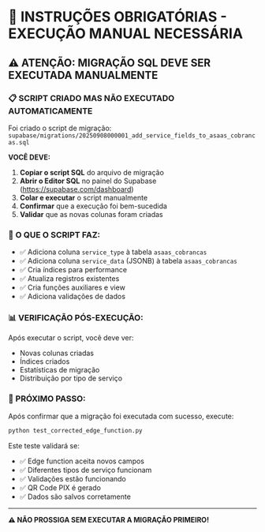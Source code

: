# 🚨 INSTRUÇÕES OBRIGATÓRIAS - EXECUÇÃO MANUAL NECESSÁRIA

## ⚠️ ATENÇÃO: MIGRAÇÃO SQL DEVE SER EXECUTADA MANUALMENTE

### 📋 SCRIPT CRIADO MAS NÃO EXECUTADO AUTOMATICAMENTE

Foi criado o script de migração: `supabase/migrations/20250908000001_add_service_fields_to_asaas_cobrancas.sql`

**VOCÊ DEVE:**

1. **Copiar o script SQL** do arquivo de migração
2. **Abrir o Editor SQL** no painel do Supabase (https://supabase.com/dashboard)
3. **Colar e executar** o script manualmente
4. **Confirmar** que a execução foi bem-sucedida
5. **Validar** que as novas colunas foram criadas

### 🔧 O QUE O SCRIPT FAZ:

- ✅ Adiciona coluna `service_type` à tabela `asaas_cobrancas`
- ✅ Adiciona coluna `service_data` (JSONB) à tabela `asaas_cobrancas`
- ✅ Cria índices para performance
- ✅ Atualiza registros existentes
- ✅ Cria funções auxiliares e view
- ✅ Adiciona validações de dados

### 📊 VERIFICAÇÃO PÓS-EXECUÇÃO:

Após executar o script, você deve ver:
- Novas colunas criadas
- Índices criados
- Estatísticas de migração
- Distribuição por tipo de serviço

### 🧪 PRÓXIMO PASSO:

Após confirmar que a migração foi executada com sucesso, execute:

```bash
python test_corrected_edge_function.py
```

Este teste validará se:
- ✅ Edge function aceita novos campos
- ✅ Diferentes tipos de serviço funcionam
- ✅ Validações estão funcionando
- ✅ QR Code PIX é gerado
- ✅ Dados são salvos corretamente

---

**⚠️ NÃO PROSSIGA SEM EXECUTAR A MIGRAÇÃO PRIMEIRO!**
